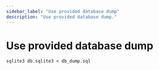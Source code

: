 ```yaml
---
sidebar_label: "Use provided database dump"
description: "Use provided database dump."
---
```


# Use provided database dump

```
sqlite3 db.sqlite3 < db_dump.sql
```
